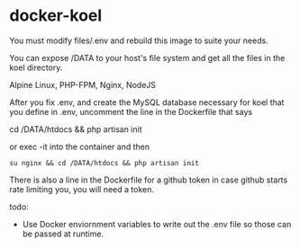 # docker-koel

You must modify files/.env and rebuild this image to suite your needs.

You can expose /DATA to your host's file system and get all the files in the koel directory.

Alpine Linux, PHP-FPM, Nginx, NodeJS

After you fix .env, and create the MySQL database necessary for koel that you define in .env, uncomment the line in the Dockerfile that says

cd /DATA/htdocs && php artisan init

or exec -it into the container and then 

`su nginx && cd /DATA/htdocs && php artisan init`

There is also a line in the Dockerfile for a github token in case github starts rate limiting you, you will need a token.

todo:
- Use Docker enviornment variables to write out the .env file so those can be passed at runtime.
